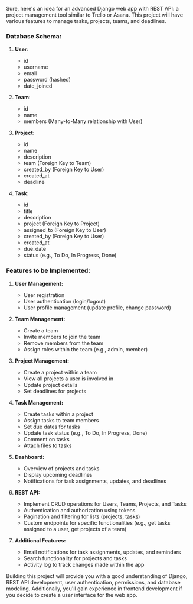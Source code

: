 Sure, here's an idea for an advanced Django web app with REST API: a project management tool similar to Trello or Asana. This project will have various features to manage tasks, projects, teams, and deadlines.

### Database Schema:

1. **User**:

   - id
   - username
   - email
   - password (hashed)
   - date_joined

2. **Team**:
   - id
   - name
   - members (Many-to-Many relationship with User)
3. **Project**:

   - id
   - name
   - description
   - team (Foreign Key to Team)
   - created_by (Foreign Key to User)
   - created_at
   - deadline

4. **Task**:
   - id
   - title
   - description
   - project (Foreign Key to Project)
   - assigned_to (Foreign Key to User)
   - created_by (Foreign Key to User)
   - created_at
   - due_date
   - status (e.g., To Do, In Progress, Done)

### Features to be Implemented:

1. **User Management:**

   - User registration
   - User authentication (login/logout)
   - User profile management (update profile, change password)

2. **Team Management:**

   - Create a team
   - Invite members to join the team
   - Remove members from the team
   - Assign roles within the team (e.g., admin, member)

3. **Project Management:**

   - Create a project within a team
   - View all projects a user is involved in
   - Update project details
   - Set deadlines for projects

4. **Task Management:**

   - Create tasks within a project
   - Assign tasks to team members
   - Set due dates for tasks
   - Update task status (e.g., To Do, In Progress, Done)
   - Comment on tasks
   - Attach files to tasks

5. **Dashboard:**

   - Overview of projects and tasks
   - Display upcoming deadlines
   - Notifications for task assignments, updates, and deadlines

6. **REST API:**

   - Implement CRUD operations for Users, Teams, Projects, and Tasks
   - Authentication and authorization using tokens
   - Pagination and filtering for lists (projects, tasks)
   - Custom endpoints for specific functionalities (e.g., get tasks assigned to a user, get projects of a team)

7. **Additional Features:**
   - Email notifications for task assignments, updates, and reminders
   - Search functionality for projects and tasks
   - Activity log to track changes made within the app

Building this project will provide you with a good understanding of Django, REST API development, user authentication, permissions, and database modeling. Additionally, you'll gain experience in frontend development if you decide to create a user interface for the web app.
